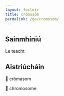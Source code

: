 ```yaml
---
layout: focloir
title: crómosóm
permalink: /ga/cromosom/
---
```


## Sainmhíniú

Le teacht

## Aistriúcháin

&#x1f3f4;&#xe0067;&#xe0062;&#xe0073;&#xe0063;&#xe0074;&#xe007f; cròmasom

&#x1f3f4;&#xe0067;&#xe0062;&#xe0065;&#xe006e;&#xe0067;&#xe007f; chromosome